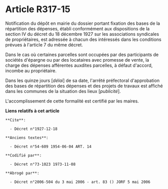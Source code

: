 # Article R317-15

Notification du dépôt en mairie du dossier portant fixation des bases de la répartition des dépenses, établi conformément aux
dispositions de la section IV du décret du 18 décembre 1927 sur les associations syndicales de propriétaires, est adressée à
chacun des intéressés dans les conditions prévues à l'article 7 du même décret.

Dans le cas où certaines parcelles sont occupées par des participants de sociétés d'épargne ou par des locataires avec
promesse de vente, la charge des dépenses afférentes auxdites parcelles, à défaut d'accord, incombe au propriétaire.

Dans les quinze jours [*délai*] de sa date, l'arrêté préfectoral d'approbation des bases de répartition des dépenses et des
projets de travaux est affiché dans les communes de la situation des lieux [*publicité*].

L'accomplissement de cette formalité est certifié par les maires.

**Liens relatifs à cet article**

	**Cite**:

	  - Décret n°1927-12-18

	**Anciens textes**:

	  - Décret n°54-609 1954-06-04 ART. 14

	**Codifié par**:

	  - Décret n°73-1023 1973-11-08

	**Abrogé par**:

	  - Décret n°2006-504 du 3 mai 2006 - art. 83 () JORF 5 mai 2006
